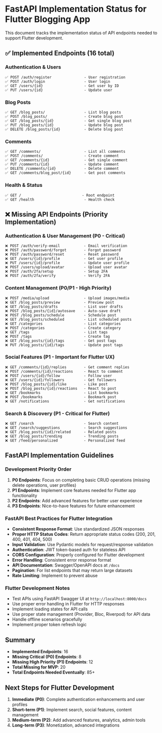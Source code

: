 # FastAPI Implementation Status for Flutter Blogging App

This document tracks the implementation status of API endpoints needed to support Flutter development.

## ✅ Implemented Endpoints (16 total)

### Authentication & Users
```
✅ POST /auth/register               - User registration
✅ POST /auth/login                  - User login
✅ GET /users/{id}                   - Get user by ID
✅ PUT /users/{id}                   - Update user
```

### Blog Posts  
```
✅ GET /blog_posts/                  - List blog posts
✅ POST /blog_posts/                 - Create blog post
✅ GET /blog_posts/{id}              - Get single blog post
✅ PUT /blog_posts/{id}              - Update blog post
✅ DELETE /blog_posts/{id}           - Delete blog post
```

### Comments
```
✅ GET /comments/                    - List all comments
✅ POST /comments/                   - Create comment
✅ GET /comments/{id}                - Get single comment
✅ PUT /comments/{id}                - Update comment
✅ DELETE /comments/{id}             - Delete comment
✅ GET /comments/blog_post/{id}      - Get post comments
```

### Health & Status
```
✅ GET /                            - Root endpoint
✅ GET /health                       - Health check
```

## ❌ Missing API Endpoints (Priority Implementation)

### Authentication & User Management (P0 - Critical)
```
❌ POST /auth/verify-email           - Email verification  
❌ POST /auth/password/forgot        - Forgot password
❌ POST /auth/password/reset         - Reset password
❌ GET /users/{id}/profile           - Get user profile
❌ PUT /users/{id}/profile           - Update user profile
❌ POST /users/upload/avatar         - Upload user avatar
❌ POST /auth/2fa/setup              - Setup 2FA
❌ POST /auth/2fa/verify             - Verify 2FA
```

### Content Management (P0/P1 - High Priority)
```
❌ POST /media/upload                - Upload images/media
❌ GET /blog_posts/preview           - Preview post
❌ GET /blog_posts/drafts            - List user drafts  
❌ POST /blog_posts/{id}/autosave    - Auto-save draft
❌ POST /blog_posts/schedule         - Schedule post
❌ GET /blog_posts/scheduled         - List scheduled posts
❌ GET /categories                   - List categories
❌ POST /categories                  - Create category
❌ GET /tags                         - List tags
❌ POST /tags                        - Create tag
❌ GET /blog_posts/{id}/tags         - Get post tags
❌ PUT /blog_posts/{id}/tags         - Update post tags
```

### Social Features (P1 - Important for Flutter UX)
```
❌ GET /comments/{id}/replies        - Get comment replies
❌ POST /comments/{id}/reactions     - React to comment
❌ POST /users/{id}/follow           - Follow user
❌ GET /users/{id}/followers         - Get followers
❌ POST /blog_posts/{id}/like        - Like post
❌ POST /blog_posts/{id}/reactions   - React to post
❌ GET /bookmarks                    - List bookmarks
❌ POST /bookmarks                   - Bookmark post
❌ GET /notifications                - Get notifications
```

### Search & Discovery (P1 - Critical for Flutter)
```
❌ GET /search                       - Search content
❌ GET /search/suggestions           - Search suggestions
❌ GET /blog_posts/{id}/related      - Related posts
❌ GET /blog_posts/trending          - Trending posts
❌ GET /feed/personalized            - Personalized feed
```

## FastAPI Implementation Guidelines

### Development Priority Order
1. **P0 Endpoints**: Focus on completing basic CRUD operations (missing delete operations, user profiles)
2. **P1 Endpoints**: Implement core features needed for Flutter app functionality  
3. **P2 Endpoints**: Add advanced features for better user experience
4. **P3 Endpoints**: Nice-to-have features for future enhancement

### FastAPI Best Practices for Flutter Integration
- **Consistent Response Format**: Use standardized JSON responses
- **Proper HTTP Status Codes**: Return appropriate status codes (200, 201, 400, 401, 404, 500)
- **Input Validation**: Use Pydantic models for request/response validation
- **Authentication**: JWT token-based auth for stateless API
- **CORS Configuration**: Properly configured for Flutter development
- **Error Handling**: Consistent error response format
- **API Documentation**: Swagger/OpenAPI docs at `/docs`
- **Pagination**: For list endpoints that may return large datasets
- **Rate Limiting**: Implement to prevent abuse

### Flutter Development Notes
- Test APIs using FastAPI Swagger UI at `http://localhost:8000/docs`
- Use proper error handling in Flutter for HTTP responses
- Implement loading states for API calls
- Use proper state management (Provider, Bloc, Riverpod) for API data
- Handle offline scenarios gracefully
- Implement proper token refresh logic

## Summary
- **Implemented Endpoints**: 16
- **Missing Critical (P0) Endpoints**: 8
- **Missing High Priority (P1) Endpoints**: 12
- **Total Missing for MVP**: 20
- **Total Endpoints Needed Eventually**: 85+

## Next Steps for Flutter Development
1. **Immediate (P0)**: Complete authentication enhancements and user profiles
2. **Short-term (P1)**: Implement search, social features, content management
3. **Medium-term (P2)**: Add advanced features, analytics, admin tools
4. **Long-term (P3)**: Monetization, advanced integrations